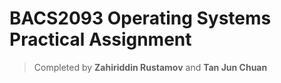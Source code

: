 # BACS2093 Operating Systems Practical Assignment

>Completed by __Zahiriddin Rustamov__ and __Tan Jun Chuan__
